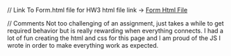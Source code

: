 // Link To Form.html file for HW3
html file link -> [ Form Html File](./templates/form.html)

// Comments
Not too challenging of an assignment, just takes a while to get required behavior but is really rewarding when everything connects. I had a lot of fun creating the html and css for this page and I am proud of the JS I wrote in order to make everything work as expected.